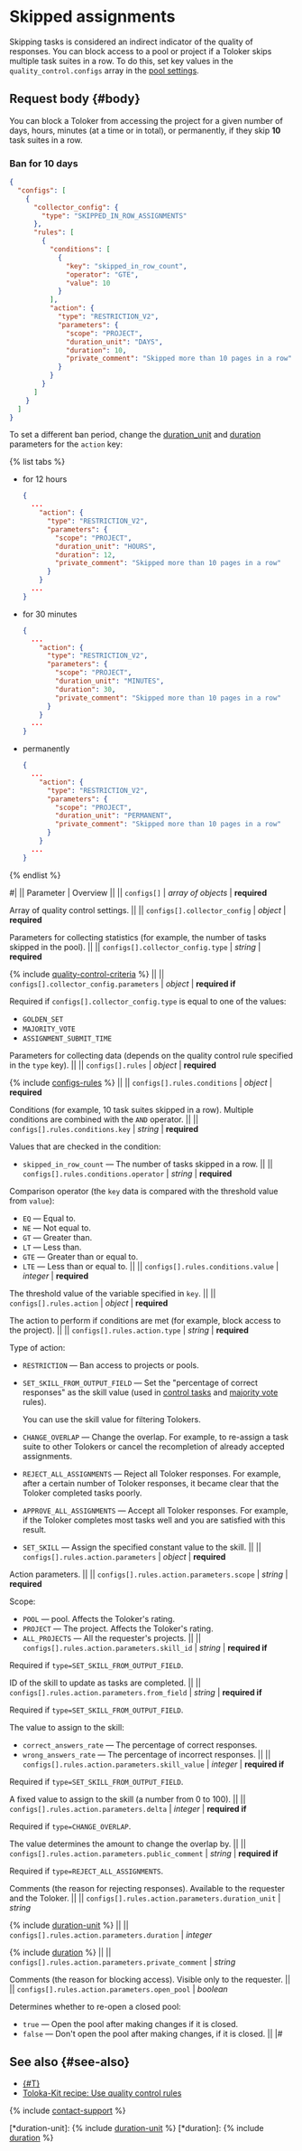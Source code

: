 # Skipped assignments

Skipping tasks is considered an indirect indicator of the quality of responses. You can block access to a pool or project if a Toloker skips multiple task suites in a row. To do this, set key values in the `quality_control.configs` array in the [pool settings](https://toloka.ai/docs/api/api-reference/#tag--pool).

## Request body {#body}

You can block a Toloker from accessing the project for a given number of days, hours, minutes (at a time or in total), or permanently, if they skip **10** task suites in a row.

### Ban for 10 days

```json
{
  "configs": [
    {
      "collector_config": {
        "type": "SKIPPED_IN_ROW_ASSIGNMENTS"
      },
      "rules": [
        {
          "conditions": [
            {
              "key": "skipped_in_row_count",
              "operator": "GTE",
              "value": 10
            }
          ],
          "action": {
            "type": "RESTRICTION_V2",
            "parameters": {
              "scope": "PROJECT",
              "duration_unit": "DAYS",
              "duration": 10,
              "private_comment": "Skipped more than 10 pages in a row"
            }
          }
        }
      ]
    }
  ]
}
```

To set a different ban period, change the [duration_unit](*duration-unit) and [duration](*duration) parameters for the `action` key:

{% list tabs %}

- for 12 hours

  ```json
  {
    ...
      "action": {
        "type": "RESTRICTION_V2",
        "parameters": {
          "scope": "PROJECT",
          "duration_unit": "HOURS",
          "duration": 12,
          "private_comment": "Skipped more than 10 pages in a row"
        }
      }
    ...
  }
  ```

- for 30 minutes

  ```json
  {
    ...
      "action": {
        "type": "RESTRICTION_V2",
        "parameters": {
          "scope": "PROJECT",
          "duration_unit": "MINUTES",
          "duration": 30,
          "private_comment": "Skipped more than 10 pages in a row"
        }
      }
    ...
  }
  ```

- permanently

  ```json
  {
    ...
      "action": {
        "type": "RESTRICTION_V2",
        "parameters": {
          "scope": "PROJECT",
          "duration_unit": "PERMANENT",
          "private_comment": "Skipped more than 10 pages in a row"
        }
      }
    ...
  }
  ```

{% endlist %}

#|
|| Parameter | Overview ||
|| `configs[]` | _array of objects_ \| **required**

Array of quality control settings. ||
|| `configs[].collector_config` | _object_ \| **required**

Parameters for collecting statistics (for example, the number of tasks skipped in the pool). ||
|| `configs[].collector_config.type` | _string_ \| **required**

{% include [quality-control-criteria](../_includes/quality-control-list.md) %}
||
|| `configs[].collector_config.parameters` | _object_ \| **required if**

Required if `configs[].collector_config.type` is equal to one of the values:

- `GOLDEN_SET`
- `MAJORITY_VOTE`
- `ASSIGNMENT_SUBMIT_TIME`

Parameters for collecting data (depends on the quality control rule specified in the `type` key). ||
|| `configs[].rules` | _object_ \| **required**

{% include [configs-rules](../_includes/configs-rules.md) %} ||
|| `configs[].rules.conditions` | _object_ \| **required**

Conditions (for example, 10 task suites skipped in a row). Multiple conditions are combined with the `AND` operator. ||
|| `configs[].rules.conditions.key` | _string_ \| **required**

Values that are checked in the condition:

- `skipped_in_row_count` — The number of tasks skipped in a row. ||
|| `configs[].rules.conditions.operator` | _string_ \| **required**

Comparison operator (the `key` data is compared with the threshold value from `value`):

- `EQ` — Equal to.
- `NE` — Not equal to.
- `GT` — Greater than.
- `LT` — Less than.
- `GTE` — Greater than or equal to.
- `LTE` — Less than or equal to. ||
|| `configs[].rules.conditions.value` | _integer_ \| **required**

The threshold value of the variable specified in `key`. ||
|| `configs[].rules.action` | _object_ \| **required**

The action to perform if conditions are met (for example, block access to the project). ||
|| `configs[].rules.action.type` | _string_ \| **required**

Type of action:

- `RESTRICTION` — Ban access to projects or pools.
- `SET_SKILL_FROM_OUTPUT_FIELD` — Set the "percentage of correct responses" as the skill value (used in [control tasks](goldenset.md) and [majority vote](mv.md) rules).

  You can use the skill value for filtering Tolokers.

- `CHANGE_OVERLAP` — Change the overlap. For example, to re-assign a task suite to other Tolokers or cancel the recompletion of already accepted assignments.
- `REJECT_ALL_ASSIGNMENTS` — Reject all Toloker responses. For example, after a certain number of Toloker responses, it became clear that the Toloker completed tasks poorly.
- `APPROVE_ALL_ASSIGNMENTS` — Accept all Toloker responses. For example, if the Toloker completes most tasks well and you are satisfied with this result.
- `SET_SKILL` — Assign the specified constant value to the skill. ||
|| `configs[].rules.action.parameters` | _object_ \| **required**

Action parameters. ||
|| `configs[].rules.action.parameters.scope` | _string_ \| **required**

Scope:

- `POOL` — pool. Affects the Toloker's rating.
- `PROJECT` — The project. Affects the Toloker's rating.
- `ALL_PROJECTS` — All the requester's projects. ||
|| `configs[].rules.action.parameters.skill_id` | _string_ \| **required if**

Required if `type=SET_SKILL_FROM_OUTPUT_FIELD`.

ID of the skill to update as tasks are completed. ||
|| `configs[].rules.action.parameters.from_field` | _string_ \| **required if**

Required if `type=SET_SKILL_FROM_OUTPUT_FIELD`.

The value to assign to the skill:

- `correct_answers_rate` — The percentage of correct responses.
- `wrong_answers_rate` — The percentage of incorrect responses. ||
|| `configs[].rules.action.parameters.skill_value` | _integer_ \| **required if**

Required if `type=SET_SKILL_FROM_OUTPUT_FIELD`.

A fixed value to assign to the skill (a number from 0 to 100). ||
|| `configs[].rules.action.parameters.delta` | _integer_ \| **required if**

Required if `type=CHANGE_OVERLAP`.

The value determines the amount to change the overlap by. ||
|| `configs[].rules.action.parameters.public_comment` | _string_ \| **required if**

Required if `type=REJECT_ALL_ASSIGNMENTS`.

Comments (the reason for rejecting responses). Available to the requester and the Toloker. ||
|| `configs[].rules.action.parameters.duration_unit` | _string_

{% include [duration-unit](../_includes/duration-unit.md) %} ||
|| `configs[].rules.action.parameters.duration` | _integer_

{% include [duration](../_includes/duration.md) %} ||
|| `configs[].rules.action.parameters.private_comment` | _string_

Comments (the reason for blocking access). Visible only to the requester. ||
|| `configs[].rules.action.parameters.open_pool` | _boolean_

Determines whether to re-open a closed pool:

- `true` — Open the pool after making changes if it is closed.
- `false` — Don't open the pool after making changes, if it is closed.
||
|#

## See also {#see-also}

- [{#T}](../../guide/concepts/skipped-assignments.md)
- [Toloka-Kit recipe: Use quality control rules](../../toloka-kit/recipes/use-quality-control-rules.md)

{% include [contact-support](../../guide/_includes/contact-support.md) %}

[*duration-unit]: {% include [duration-unit](../_includes/duration-unit.md) %}
[*duration]: {% include [duration](../_includes/duration.md) %}